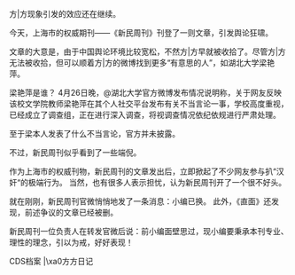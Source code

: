 方|方现象引发的效应还在继续。

今天，上海市的权威期刊——《新民周刊》刊登了一则文章，引发舆论狂啸。 

文章的大意是，由于中国舆论环境比较宽松，不然方|方早就被收拾了。尽管方|方无法被收拾，但可以顺着方|方的微博找到更多“有意思的人”，如湖北大学梁艳萍。

梁艳萍是谁？ 4月26日晚，@湖北大学官方微博发布情况说明称，关于网友反映该校文学院教师梁艳萍在其个人社交平台发布有关不当言论一事，学校高度重视，已经成立了调查组，正在进行深入调查，将视调查情况依纪依规进行严肃处理。

至于梁本人发表了什么不当言论，官方并未披露。

不过，新民周刊似乎看到了一些端倪。

作为上海市的权威刊物，新民周刊的文章发出后，立即掀起了不少网友参与扒“汉奸“的极端行为。  当然，也有很多人表示担忧，认为新民周刊开了一个很不好头。 

就在刚刚，新民周刊官微悄悄地发了一条消息：小编已换。 此外，《直面》还发现，前述争议的文章已经被删。

新民周刊一位负责人在转发官微后说：前小编面壁思过，现小编要秉承本刊专业、理性的理念，引以为戒，好好表现！ 

CDS档案 |\xa0方方日记


